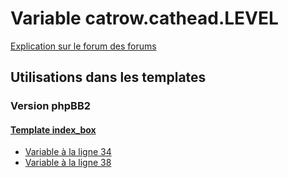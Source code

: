 # Variable catrow.cathead.LEVEL
[Explication sur le forum des forums](http://forum.forumactif.com/t294113-listing-des-variables#catrow.cathead.LEVEL)
## Utilisations dans les templates
### Version phpBB2
#### [Template index_box](subsilver/index_box.md)
* [Variable à la ligne 34](../subsilver/index_box.tpl#L34)
* [Variable à la ligne 38](../subsilver/index_box.tpl#L38)